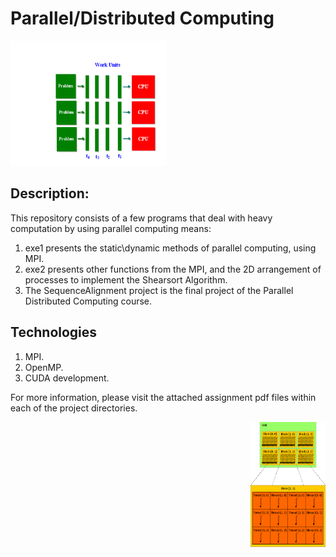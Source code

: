 # **Parallel/Distributed Computing** #

<p align="left">
  <img width=250 height=200 src="pdc.gif">
</p>

## Description: ##
This repository consists of a few programs that deal with heavy computation by using parallel computing means:
1. exe1 presents the static\dynamic methods of parallel computing, using MPI.
2. exe2 presents other functions from the MPI, and the 2D arrangement of processes to implement the Shearsort Algorithm.
3. The SequenceAlignment project is the final project of the Parallel Distributed Computing course.

## Technologies ##
1. MPI.
2. OpenMP.
3. CUDA development.

For more information, please visit the attached assignment pdf files within each of the project directories.

<p align="right">
  <img width=120 height=200 src="cuda.png">
</p>
